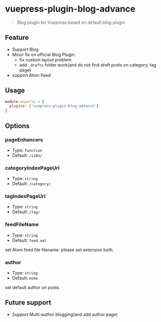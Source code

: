 # vuepress-plugin-blog-advance

> Blog plugin for Vuepress based on default blog plugin

## Feature
- Support Blog
- Minor fix on official Blog Plugin.
  - fix custom layout problem
  - add `_drafts` folder work(and do not find draft posts on category, tag page) 
- support Atom Feed

## Usage

```javascript
module.exports = {
  plugins: ['vuepress-plugin-blog-advance'] 
}
```

## Options

### pageEnhancers

- Type: `function`
- Default: `/i18n/`

### categoryIndexPageUrl

- Type: `string`
- Default: `/category/`

### tagIndexPageUrl

- Type: `string`
- Default: `/tag/`

### feedFileName

- Type: `string`
- Default: `feed.xml`

set Atom feed file filename. please set extension both.

### author

- Type: `string`
- Default: `none`

set default author on posts.

## Future support
- Support Multi-author blogging(and add author page)
